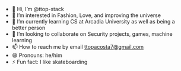 - 👋 Hi, I’m @ttop-stack
- 👀 I’m interested in Fashion, Love, and improving the universe
- 🌱 I’m currently learning CS at Arcadia University as well as being a better person
- 💞️ I’m looking to collaborate on Security projects, games, machine learning
- 📫 How to reach me by email ttopacosta7@gmail.com
- 😄 Pronouns: he/him
- ⚡ Fun fact: I like skateboarding

<!---
ttop-stack/ttop-stack is a ✨ special ✨ repository because its `README.md` (this file) appears on your GitHub profile.
You can click the Preview link to take a look at your changes.
--->
